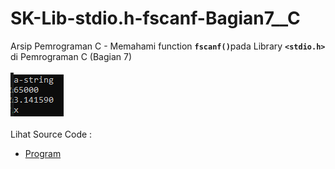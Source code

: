 # SK-Lib-stdio.h-fscanf-Bagian7__C
Arsip Pemrograman C - Memahami function <code><b>fscanf()</b></code>pada Library <code><b>&lt;stdio.h></b></code> di Pemrograman C (Bagian 7)<br><br>
<img src="https://github.com/RizkyKhapidsyah/SK-Lib-stdio.h-fscanf-Bagian7__C/blob/master/SK-Lib-stdio.h-fscanf-Bagian7__C/result/001.PNG"><br><br>
Lihat Source Code : <br>
- <a href="https://github.com/RizkyKhapidsyah/SK-Lib-stdio.h-fscanf-Bagian7__C/blob/master/SK-Lib-stdio.h-fscanf-Bagian7__C/Source.c">Program</a>
